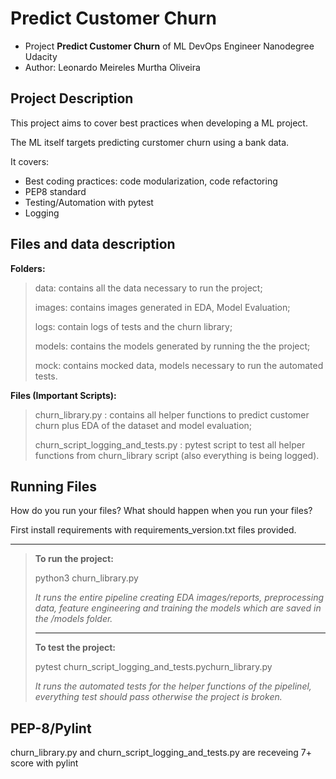 # Predict Customer Churn

- Project **Predict Customer Churn** of ML DevOps Engineer Nanodegree Udacity
- Author: Leonardo Meireles Murtha Oliveira

## Project Description

This project aims to cover best practices when developing a ML project.

The ML itself targets predicting curstomer churn using a bank data.

It covers:

* Best coding practices: code modularization, code refactoring
* PEP8 standard
* Testing/Automation with pytest
* Logging

## Files and data description

**Folders:**

> data: contains all the data necessary to run the project;
>
> images: contains images generated in EDA, Model Evaluation;
>
> logs: contain logs of tests and the churn library;
>
> models: contains the models generated by running the the project;
>
> mock: contains mocked data, models necessary to run the automated tests.

**Files (Important Scripts):**

> churn_library.py : contains all helper functions to predict customer churn plus EDA of the dataset and model evaluation;
>
> churn_script_logging_and_tests.py : pytest script to test all helper functions from churn_library script (also everything is being logged).

## Running Files

How do you run your files? What should happen when you run your files?

First install requirements with requirements_version.txt files provided.

---

> **To run the project:**
>
> python3 churn_library.py
>
> *It runs the entire pipeline creating EDA images/reports, preprocessing data, feature engineering and training the models which are saved in the /models folder.*
>
> ---
>
> **To test the project:**
>
> pytest churn_script_logging_and_tests.pychurn_library.py
>
> *It runs the automated tests for the helper functions of the pipelinel, everything test should pass otherwise the project is broken.*


## PEP-8/Pylint

churn_library.py and churn_script_logging_and_tests.py are receveing 7+ score with pylint
